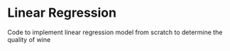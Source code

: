 # Linear Regression
Code to implement linear regression model from scratch to determine the quality of wine

